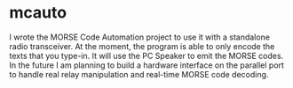# mcauto

I wrote the MORSE Code Automation project to use it with a standalone radio transceiver. At the moment, the program is able to only encode the texts that you type-in. It will use the PC Speaker to emit the MORSE codes. In the future I am planning to build a hardware interface on the parallel port to handle real relay manipulation and real-time MORSE code decoding.
